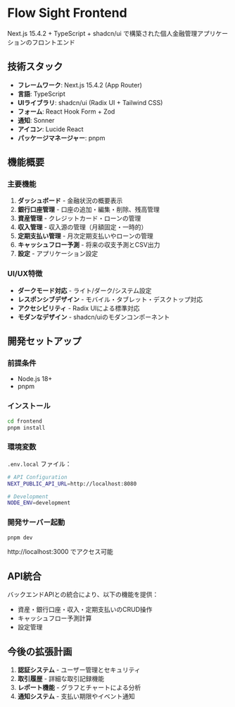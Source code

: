 # Flow Sight Frontend

Next.js 15.4.2 + TypeScript + shadcn/ui で構築された個人金融管理アプリケーションのフロントエンド

## 技術スタック

- **フレームワーク**: Next.js 15.4.2 (App Router)
- **言語**: TypeScript
- **UIライブラリ**: shadcn/ui (Radix UI + Tailwind CSS)
- **フォーム**: React Hook Form + Zod
- **通知**: Sonner
- **アイコン**: Lucide React
- **パッケージマネージャー**: pnpm

## 機能概要

### 主要機能
1. **ダッシュボード** - 金融状況の概要表示
2. **銀行口座管理** - 口座の追加・編集・削除、残高管理
3. **資産管理** - クレジットカード・ローンの管理
4. **収入管理** - 収入源の管理（月額固定・一時的）
5. **定期支払い管理** - 月次定期支払いやローンの管理
6. **キャッシュフロー予測** - 将来の収支予測とCSV出力
7. **設定** - アプリケーション設定

### UI/UX特徴
- **ダークモード対応** - ライト/ダーク/システム設定
- **レスポンシブデザイン** - モバイル・タブレット・デスクトップ対応
- **アクセシビリティ** - Radix UIによる標準対応
- **モダンなデザイン** - shadcn/uiのモダンコンポーネント

## 開発セットアップ

### 前提条件
- Node.js 18+
- pnpm

### インストール

```bash
cd frontend
pnpm install
```

### 環境変数

`.env.local` ファイル：

```bash
# API Configuration
NEXT_PUBLIC_API_URL=http://localhost:8080

# Development
NODE_ENV=development
```

### 開発サーバー起動

```bash
pnpm dev
```

http://localhost:3000 でアクセス可能

## API統合

バックエンドAPIとの統合により、以下の機能を提供：
- 資産・銀行口座・収入・定期支払いのCRUD操作
- キャッシュフロー予測計算
- 設定管理

## 今後の拡張計画

1. **認証システム** - ユーザー管理とセキュリティ
2. **取引履歴** - 詳細な取引記録機能
3. **レポート機能** - グラフとチャートによる分析
4. **通知システム** - 支払い期限やイベント通知
